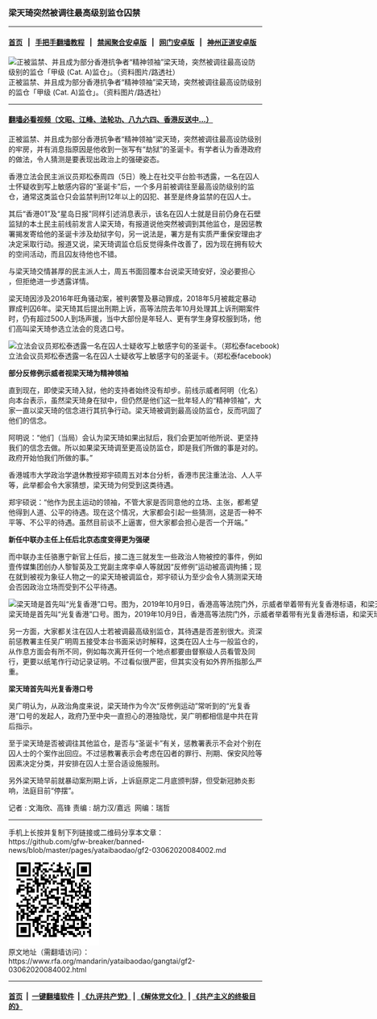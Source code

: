 ### 梁天琦突然被调往最高级别监仓囚禁
------------------------

#### [首页](https://github.com/gfw-breaker/banned-news/blob/master/README.md) &nbsp;&nbsp;|&nbsp;&nbsp; [手把手翻墙教程](https://github.com/gfw-breaker/guides/wiki) &nbsp;&nbsp;|&nbsp;&nbsp; [禁闻聚合安卓版](https://github.com/gfw-breaker/bn-android) &nbsp;&nbsp;|&nbsp;&nbsp; [网门安卓版](https://github.com/oGate2/oGate) &nbsp;&nbsp;|&nbsp;&nbsp; [神州正道安卓版](https://github.com/SzzdOgate/update) 



<div id="headerimg">
 <img alt="正被监禁、并且成为部分香港抗争者“精神领袖”梁天琦，突然被调往最高设防级别的监仓「甲级 (Cat. A)监仓」。（资料图片/路透社）" src="https://www.rfa.org/mandarin/yataibaodao/gangtai/gf2-03062020084002.html/2018-06-11T012209Z_973420741_RC19D44F8C60_RTRMADP_3_HONGKONG-COURT-RIOT.JPG/@@images/c9ec1c2e-8944-494b-8315-7f0999ec1995.jpeg" title="正被监禁、并且成为部分香港抗争者“精神领袖”梁天琦，突然被调往最高设防级别的监仓「甲级 (Cat. A)监仓」。（资料图片/路透社）"/>
 <div id="headerimgcontents">
  <div id="headerimgcaption">
   <span>
    正被监禁、并且成为部分香港抗争者“精神领袖”梁天琦，突然被调往最高设防级别的监仓「甲级 (Cat. A)监仓」。（资料图片/路透社）
   </span>
   <!-- zoomattribute -->
  </div>
  <!-- headerimgcaption -->
 </div>
 <!-- headerimagecontents -->
</div>

<hr/>


#### [翻墙必看视频（文昭、江峰、法轮功、八九六四、香港反送中...）](https://github.com/gfw-breaker/banned-news/blob/master/pages/link3.md)

<div id="storytext">
 <div>
  <div class="slot_header">
  </div>
 </div>
 <p>
  正被监禁、并且成为部分香港抗争者“精神领袖”梁天琦，突然被调往最高设防级别的牢房，并有消息指原因是他收到一张写有“劫狱”的圣诞卡。有学者认为香港政府的做法，令人猜测是要表现出政治上的强硬姿态。
 </p>
 <p>
  香港立法会民主派议员郑松泰周四（5日）晚上在社交平台脸书透露，一名在囚人士怀疑收到写上敏感内容的“圣诞卡”后，一个多月前被调往至最高设防级别的监仓，通常这类监仓只会监禁判刑12年以上的囚犯、甚至是终身监禁的在囚人士。
 </p>
 <p>
  其后“香港01”及“星岛日报”同样引述消息表示，该名在囚人士就是目前仍身在石壁监狱的本土民主前线前发言人梁天琦，有报道说他突然被调到其他监仓，是因惩教署揭发寄给他的圣诞卡涉及劫狱字句，另一说法是，署方是有实质严重保安理由才决定采取行动。报道又说，梁天琦调监仓后反觉得条件改善了，因为现在拥有较大的空间活动，而且囚友待他也不错。
 </p>
 <p>
 </p>
 <p>
 </p>
 <p>
  与梁天琦交情甚厚的民主派人士，周五书面回覆本台说梁天琦安好，没必要担心 ，但拒绝进一步透露详情。
 </p>
 <p>
  梁天琦因涉及2016年旺角骚动案，被判袭警及暴动罪成，2018年5月被裁定暴动罪成判囚6年。梁天琦其后提出刑期上诉，高等法院去年10月处理其上诉刑期案件时，仍有超过500人到场声援，当中大部份是年轻人、更有学生身穿校服到场，他们高叫梁天琦参选立法会的竞选口号。
 </p>
 <p>
 </p>
 <p>
  <div class="image-inline captioned" style="width:1500px;">
   <div style="width:1500px;">
    <img alt="立法会议员郑松泰透露一名在囚人士疑收写上敏感字句的圣诞卡。（郑松泰facebook)" src="https://www.rfa.org/mandarin/yataibaodao/gangtai/gf2-03062020084002.html/Untitled-1.jpg" title="立法会议员郑松泰透露一名在囚人士疑收写上敏感字句的圣诞卡。（郑松泰facebook)"/>
   </div>
   <div class="image-caption">
    <span style="width:1500px;">
     立法会议员郑松泰透露一名在囚人士疑收写上敏感字句的圣诞卡。（郑松泰facebook)
    </span>
    <span class="copyright">
    </span>
   </div>
  </div>
 </p>
 <p>
  <b>
   部分反修例示威者视梁天琦为精神领袖
  </b>
 </p>
 <p>
  直到现在，即使梁天琦入狱，他的支持者始终没有却步。前线示威者阿明（化名）向本台表示，虽然梁天琦身在狱中，但仍然是他们这一批年轻人的“精神领袖”，大家一直以梁天琦的信念进行其抗争行动。梁天琦被调到最高设防监仓，反而巩固了他们的信念。
 </p>
 <p>
  阿明说：“他们（当局）会认为梁天琦如果出狱后，我们会更加听他所说、更坚持我们的信念去做。所以如果梁天琦调至更高设防监仓，即是我们所做的事是对的。政府开始怕我们所做的事。”
 </p>
 <p>
  香港城市大学政治学退休教授郑宇硕周五对本台分析，香港市民注重法治、人人平等，此举都会令大家猜想，梁天琦为何受到这类待遇。
 </p>
 <p>
  郑宇硕说：“他作为民主运动的领袖，不管大家是否同意他的立场、主张，都希望他得到人道、公平的待遇。现在这个情况，大家都会引起一些猜测，这是否一种不平等、不公平的待遇。虽然目前谈不上逼害，但大家都会担心是否一个开端。”
 </p>
 <p>
  <b>
   新任中联办主任上任后北京态度变得更为强硬
  </b>
 </p>
 <p>
  而中联办主任骆惠宁新官上任后，接二连三就发生一些政治人物被控的事件，例如壹传媒集团创办人黎智英及工党副主席李卓人等就因“反修例”运动被高调拘捕；现在就到被视为象征人物之一的梁天琦被调监仓，郑宇硕认为至少会令人猜测梁天琦会否因政治立场而受到不公平待遇。
 </p>
 <p>
 </p>
 <p>
  <div class="image-inline captioned" style="width:1500px;">
   <div style="width:1500px;">
    <img alt="梁天琦是首先叫“光复香港”口号。图为，2019年10月9日，香港高等法院门外，示威者举着带有光复香港标语，和梁天琦的照片。（美联社）" src="https://www.rfa.org/mandarin/yataibaodao/gangtai/gf2-03062020084002.html/AP_19282091074974-1.jpg" title="梁天琦是首先叫“光复香港”口号。图为，2019年10月9日，香港高等法院门外，示威者举着带有光复香港标语，和梁天琦的照片。（美联社）"/>
   </div>
   <div class="image-caption">
    <span style="width:1500px;">
     梁天琦是首先叫“光复香港”口号。图为，2019年10月9日，香港高等法院门外，示威者举着带有光复香港标语，和梁天琦的照片。（美联社）
    </span>
    <span class="copyright">
    </span>
   </div>
  </div>
 </p>
 <p>
  另一方面，大家都关注在囚人士若被调最高级别监仓，其待遇是否差别很大。资深前惩教署主任吴广明周五接受本台书面采访时解释，这类在囚人士与一般监仓的，从作息方面会有所不同，例如每次离开任何一个地点都要由督察级人员看管及同行，更要以纸笔作行动记录证明。不过看似很严密，但其实没有如外界所指那么严重。
 </p>
 <p>
  <b>
   梁天琦首先叫光复香港口号
  </b>
 </p>
 <p>
  吴广明认为，从政治角度来说，梁天琦作为今次“反修例运动”常听到的“光复香港”口号的发起人，政府乃至中央一直担心的港独隐忧，吴广明都相信是中共在背后指示。
 </p>
 <p>
  至于梁天琦是否被调往其他监仓，是否与“圣诞卡”有关，惩教署表示不会对个别在囚人士的个案作出回应。不过惩教署表示会考虑在囚者的罪行、刑期、保安风险等因素决定分类，并安排在囚人士至合适设施服刑。
 </p>
 <p>
  另外梁天琦早前就暴动案刑期上诉，上诉庭原定二月底颁判辞，但受新冠肺炎影响，法庭目前“停摆”。
 </p>
 <p>
 </p>
 <p>
  记者 : 文海欣、高锋 责编 : 胡力汉/嘉远  网编：瑞哲
 </p>
</div>

<hr/>
手机上长按并复制下列链接或二维码分享本文章：<br/>
https://github.com/gfw-breaker/banned-news/blob/master/pages/yataibaodao/gf2-03062020084002.md <br/>
<a href='https://github.com/gfw-breaker/banned-news/blob/master/pages/yataibaodao/gf2-03062020084002.md'><img src='https://github.com/gfw-breaker/banned-news/blob/master/pages/yataibaodao/gf2-03062020084002.md.png'/></a> <br/>
原文地址（需翻墙访问）：https://www.rfa.org/mandarin/yataibaodao/gangtai/gf2-03062020084002.html


------------------------
#### [首页](https://github.com/gfw-breaker/banned-news/blob/master/README.md) &nbsp;|&nbsp; [一键翻墙软件](https://github.com/gfw-breaker/nogfw/blob/master/README.md) &nbsp;| [《九评共产党》](https://github.com/gfw-breaker/9ping.md/blob/master/README.md#九评之一评共产党是什么) | [《解体党文化》](https://github.com/gfw-breaker/jtdwh.md/blob/master/README.md) | [《共产主义的终极目的》](https://github.com/gfw-breaker/gczydzjmd.md/blob/master/README.md)


<img src='http://gfw-breaker.win/banned-news/pages/yataibaodao/gf2-03062020084002.md' width='0px' height='0px'/>